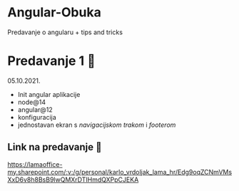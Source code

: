 # Angular-Obuka
Predavanje o angularu + tips and tricks

# Predavanje 1 📣
05.10.2021.
- Init angular aplikacije
- node@14
- angular@12
- konfiguracija
- jednostavan ekran s _navigacijskom trakom_ i _footerom_

## Link na predavanje 🔗
https://lamaoffice-my.sharepoint.com/:v:/g/personal/karlo_vrdoljak_lama_hr/Edg9oqZCNmVMsXxD6v8h8BsB9lwQMXrDTIHmdQXPpCJEKA
#


